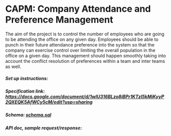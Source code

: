 # CAPM: Company Attendance and Preference Management

The aim of the project is to control the number of employees who are going to be attending the office on any given day. 
Employees should be able to punch in their future attendance preference into the system so that the company can exercise 
control over limiting the overall population in the office on a given day. 
This management should happen smoothly taking into account the conflict resolution of preferences within a team and 
inter teams as well.

##### Set up instructions:


##### Specification link: https://docs.google.com/document/d/1wIU316BLzo8iBPr1KTzI5kMiKyyP2QXEQK5AfWCy5cM/edit?usp=sharing
##### Schema: [schema.sql](https://github.com/deepakjayaprakash/CAPM/blob/master/src/main/resources/schema.sql)
##### API doc, sample request/response: 
 



